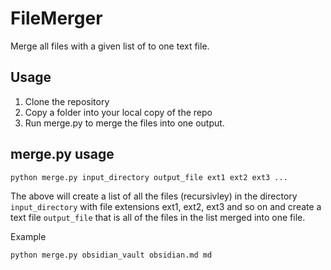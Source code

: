 # FileMerger
Merge all files with a given list of to one text file.

## Usage

1. Clone the repository
2. Copy a folder into your local copy of the repo
3. Run merge.py to merge the files into one output.

## merge.py usage 
```
python merge.py input_directory output_file ext1 ext2 ext3 ...
```
The above will create a list of all the files (recursivley) in the directory `input_directory` with file extensions ext1, ext2, ext3 and so on and create a text file `output_file` that is all of the files in the list merged into one file.

Example
```
python merge.py obsidian_vault obsidian.md md
```

